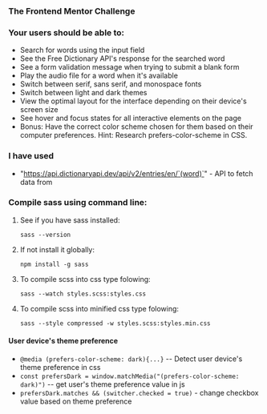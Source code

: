 ### The Frontend Mentor Challenge
### Your users should be able to:
- Search for words using the input field
- See the Free Dictionary API's response for the searched word
- See a form validation message when trying to submit a blank form
- Play the audio file for a word when it's available
- Switch between serif, sans serif, and monospace fonts
- Switch between light and dark themes
- View the optimal layout for the interface depending on their device's screen size
- See hover and focus states for all interactive elements on the page
- Bonus: Have the correct color scheme chosen for them based on their computer preferences. Hint: Research prefers-color-scheme in CSS.

### I have used
- "https://api.dictionaryapi.dev/api/v2/entries/en/`(word)`" - API to fetch data from

### Compile sass using command line:
1. See if you have sass installed:
    ~~~
    sass --version
    ~~~
2. If not install it globally:
    ~~~
    npm install -g sass
    ~~~
3. To compile scss into css type folowing:
    ~~~
    sass --watch styles.scss:styles.css
    ~~~
4. To compile scss into minified css type folowing:
   ~~~
   sass --style compressed -w styles.scss:styles.min.css
   ~~~

#### User device's theme preference
- `@media (prefers-color-scheme: dark){...}` -- Detect user device's theme preference in css
- `const prefersDark = window.matchMedia("(prefers-color-scheme: dark)")` -- get user's theme preference value in js
- `prefersDark.matches && (switcher.checked = true)` - change checkbox value based on theme preference
